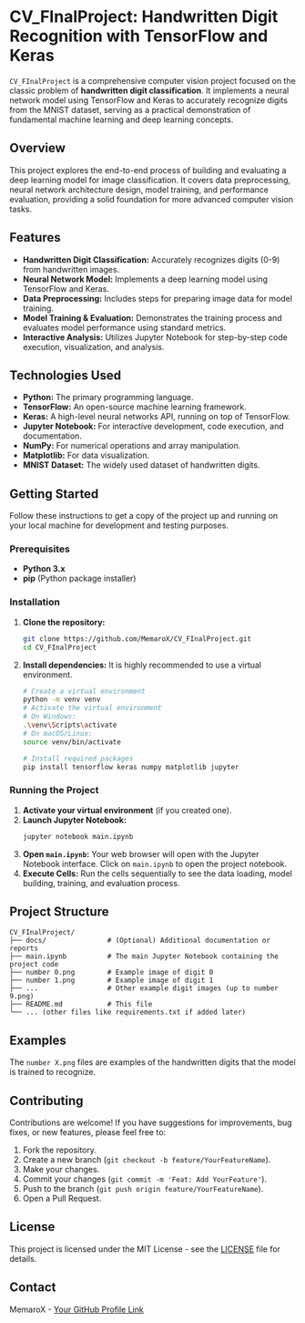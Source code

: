 # CV_FInalProject: Handwritten Digit Recognition with TensorFlow and Keras

`CV_FInalProject` is a comprehensive computer vision project focused on the classic problem of **handwritten digit classification**. It implements a neural network model using TensorFlow and Keras to accurately recognize digits from the MNIST dataset, serving as a practical demonstration of fundamental machine learning and deep learning concepts.

## Overview

This project explores the end-to-end process of building and evaluating a deep learning model for image classification. It covers data preprocessing, neural network architecture design, model training, and performance evaluation, providing a solid foundation for more advanced computer vision tasks.

## Features

-   **Handwritten Digit Classification:** Accurately recognizes digits (0-9) from handwritten images.
-   **Neural Network Model:** Implements a deep learning model using TensorFlow and Keras.
-   **Data Preprocessing:** Includes steps for preparing image data for model training.
-   **Model Training & Evaluation:** Demonstrates the training process and evaluates model performance using standard metrics.
-   **Interactive Analysis:** Utilizes Jupyter Notebook for step-by-step code execution, visualization, and analysis.

## Technologies Used

-   **Python:** The primary programming language.
-   **TensorFlow:** An open-source machine learning framework.
-   **Keras:** A high-level neural networks API, running on top of TensorFlow.
-   **Jupyter Notebook:** For interactive development, code execution, and documentation.
-   **NumPy:** For numerical operations and array manipulation.
-   **Matplotlib:** For data visualization.
-   **MNIST Dataset:** The widely used dataset of handwritten digits.

## Getting Started

Follow these instructions to get a copy of the project up and running on your local machine for development and testing purposes.

### Prerequisites

-   **Python 3.x**
-   **pip** (Python package installer)

### Installation

1.  **Clone the repository:**
    ```bash
    git clone https://github.com/MemaroX/CV_FInalProject.git
    cd CV_FInalProject
    ```

2.  **Install dependencies:**
    It is highly recommended to use a virtual environment.
    ```bash
    # Create a virtual environment
    python -m venv venv
    # Activate the virtual environment
    # On Windows:
    .\venv\Scripts\activate
    # On macOS/Linux:
    source venv/bin/activate

    # Install required packages
    pip install tensorflow keras numpy matplotlib jupyter
    ```

### Running the Project

1.  **Activate your virtual environment** (if you created one).
2.  **Launch Jupyter Notebook:**
    ```bash
    jupyter notebook main.ipynb
    ```
3.  **Open `main.ipynb`:** Your web browser will open with the Jupyter Notebook interface. Click on `main.ipynb` to open the project notebook.
4.  **Execute Cells:** Run the cells sequentially to see the data loading, model building, training, and evaluation process.

## Project Structure

```
CV_FInalProject/
├── docs/               # (Optional) Additional documentation or reports
├── main.ipynb          # The main Jupyter Notebook containing the project code
├── number 0.png        # Example image of digit 0
├── number 1.png        # Example image of digit 1
├── ...                 # Other example digit images (up to number 9.png)
├── README.md           # This file
└── ... (other files like requirements.txt if added later)
```

## Examples

The `number X.png` files are examples of the handwritten digits that the model is trained to recognize.

## Contributing

Contributions are welcome! If you have suggestions for improvements, bug fixes, or new features, please feel free to:

1.  Fork the repository.
2.  Create a new branch (`git checkout -b feature/YourFeatureName`).
3.  Make your changes.
4.  Commit your changes (`git commit -m 'Feat: Add YourFeature'`).
5.  Push to the branch (`git push origin feature/YourFeatureName`).
6.  Open a Pull Request.

## License

This project is licensed under the MIT License - see the [LICENSE](LICENSE) file for details.

## Contact

MemaroX - [Your GitHub Profile Link](https://github.com/MemaroX)